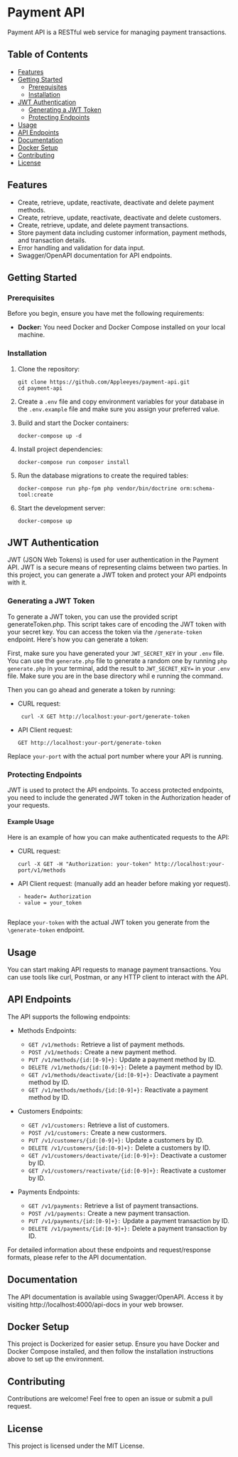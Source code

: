 # Payment API

Payment API is a RESTful web service for managing payment transactions.

## Table of Contents

- [Features](#features)
- [Getting Started](#getting-started)
  - [Prerequisites](#prerequisites)
  - [Installation](#installation)
- [JWT Authentication](#jwt-authentication)
  - [Generating a JWT Token](#generating-a-jwt-token)
  - [Protecting Endpoints](#protecting-endpoints)
- [Usage](#usage)
- [API Endpoints](#api-endpoints)
- [Documentation](#documentation)
- [Docker Setup](#docker-setup)
- [Contributing](#contributing)
- [License](#license)

## Features
- Create, retrieve, update, reactivate, deactivate and delete payment methods.
- Create, retrieve, update, reactivate, deactivate and delete customers.
- Create, retrieve, update, and delete payment transactions.
- Store payment data including customer information, payment methods, and transaction details.
- Error handling and validation for data input.
- Swagger/OpenAPI documentation for API endpoints.

## Getting Started

### Prerequisites

Before you begin, ensure you have met the following requirements:

- **Docker:** You need Docker and Docker Compose installed on your local machine.

### Installation

1. Clone the repository:

   ```shell
   git clone https://github.com/Appleeyes/payment-api.git
   cd payment-api

2. Create a `.env` file and copy environment variables for your database in the `.env.example` file and make sure    you assign your preferred value.

3. Build and start the Docker containers:

   ```shell
   docker-compose up -d

4. Install project dependencies:

   ```shell
   docker-compose run composer install

5. Run the database migrations to create the required tables:

   ```shell
   docker-compose run php-fpm php vendor/bin/doctrine orm:schema-tool:create

6. Start the development server:

   ```shell
   docker-compose up

## JWT Authentication

JWT (JSON Web Tokens) is used for user authentication in the Payment API. JWT is a secure means of representing claims between two parties. In this project, you can generate a JWT token and protect your API endpoints with it.

### Generating a JWT Token

To generate a JWT token, you can use the provided script generateToken.php. This script takes care of encoding the JWT token with your secret key. You can access the token via the `/generate-token` endpoint. Here's how you can generate a token:

First, make sure you have generated your `JWT_SECRET_KEY` in your `.env` file. You can use the `generate.php` file to generate a random one by running `php generate.php` in your terminal, add the result to `JWT_SECRET_KEY=` in your `.env` file. Make sure you are in the base directory whil e running the command.

Then you can go ahead and generate a token by running:

- CURL request:

  ```shell
   curl -X GET http://localhost:your-port/generate-token

- API Client request:

   ```shell
   GET http://localhost:your-port/generate-token

Replace `your-port` with the actual port number where your API is running.

### Protecting Endpoints

JWT is used to protect the API endpoints. To access protected endpoints, you need to include the generated JWT token in the Authorization header of your requests.

#### Example Usage

Here is an example of how you can make authenticated requests to the API:

- CURL request:
   ```
   curl -X GET -H "Authorization: your-token" http://localhost:your-port/v1/methods

- API Client request: (manually add an header before making yor request).
  ``` 
  - header= Authorization
  - value = your_token
   
Replace `your-token` with the actual JWT token you generate from the `\generate-token` endpoint.


## Usage

You can start making API requests to manage payment transactions. You can use tools like curl, Postman, or any HTTP client to interact with the API.
   
## API Endpoints

The API supports the following endpoints:

- Methods Endpoints:
    - `GET /v1/methods:` Retrieve a list of payment methods.
    - `POST /v1/methods:` Create a new payment method.
    - `PUT /v1/methods/{id:[0-9]+}:` Update a payment method by ID.
    - `DELETE /v1/methods/{id:[0-9]+}:` Delete a payment method by ID.
    - `GET /v1/methods/deactivate/{id:[0-9]+}:` Deactivate a payment method by ID.
    - `GET /v1/methods/methods/{id:[0-9]+}:` Reactivate a payment method by ID.

- Customers Endpoints:
    - `GET /v1/customers:` Retrieve a list of customers.
    - `POST /v1/customers:` Create a new custormers.
    - `PUT /v1/customers/{id:[0-9]+}:` Update a customers by ID.
    - `DELETE /v1/customers/{id:[0-9]+}:` Delete a customers by ID.
    - `GET /v1/customers/deactivate/{id:[0-9]+}:` Deactivate a customer by ID.
    - `GET /v1/customers/reactivate/{id:[0-9]+}:` Reactivate a customer by ID.

- Payments Endpoints:
    - `GET /v1/payments:` Retrieve a list of payment transactions.
    - `POST /v1/payments:` Create a new payment transaction.
    - `PUT /v1/payments/{id:[0-9]+}:` Update a payment transaction by ID.
    - `DELETE /v1/payments/{id:[0-9]+}:` Delete a payment transaction by ID.

For detailed information about these endpoints and request/response formats, please refer to the API documentation.

## Documentation

The API documentation is available using Swagger/OpenAPI. Access it by visiting http://localhost:4000/api-docs in your web browser.

## Docker Setup

This project is Dockerized for easier setup. Ensure you have Docker and Docker Compose installed, and then follow the installation instructions above to set up the environment.


## Contributing

Contributions are welcome! Feel free to open an issue or submit a pull request.

## License

This project is licensed under the MIT License.
